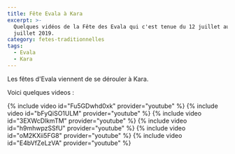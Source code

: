 ```yaml
---
title: Fête Evala à Kara
excerpt: >-
  Quelques vidéos de la Fête des Evala qui c'est tenue du 12 juillet au 14
  juillet 2019.
category: fetes-traditionnelles
tags:
  - Evala
  - Kara
---
```


Les fêtes d'Evala viennent de se dérouler à Kara.

Voici quelques videos :

{% include video id="Fu5GDwhd0xk" provider="youtube" %}
{% include video id="bFyQiSO1ULM" provider="youtube" %}
{% include video id="3EXWcDlkmTM" provider="youtube" %}
{% include video id="h9mhwpzSSfU" provider="youtube" %}
{% include video id="oM2KXii5FG8" provider="youtube" %}
{% include video id="E4bVfZeLzVA" provider="youtube" %}
